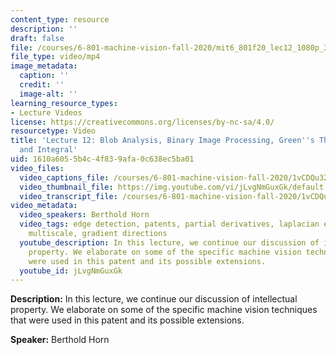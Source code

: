 ```yaml
---
content_type: resource
description: ''
draft: false
file: /courses/6-801-machine-vision-fall-2020/mit6_801f20_lec12_1080p_360p_16_9.mp4
file_type: video/mp4
image_metadata:
  caption: ''
  credit: ''
  image-alt: ''
learning_resource_types:
- Lecture Videos
license: https://creativecommons.org/licenses/by-nc-sa/4.0/
resourcetype: Video
title: 'Lecture 12: Blob Analysis, Binary Image Processing, Green''s Theorem, Derivative
  and Integral'
uid: 1610a605-5b4c-4f83-9afa-0c638ec5ba01
video_files:
  video_captions_file: /courses/6-801-machine-vision-fall-2020/1vCDQu32RopI7vW3yodSTNqA4ECLA99Ti_transcript.webvtt
  video_thumbnail_file: https://img.youtube.com/vi/jLvgNmGuxGk/default.jpg
  video_transcript_file: /courses/6-801-machine-vision-fall-2020/1vCDQu32RopI7vW3yodSTNqA4ECLA99Ti_transcript.pdf
video_metadata:
  video_speakers: Berthold Horn
  video_tags: edge detection, patents, partial derivatives, laplacian estimators,
    multiscale, gradient directions
  youtube_description: In this lecture, we continue our discussion of intellectual
    property. We elaborate on some of the specific machine vision techniques that
    were used in this patent and its possible extensions.
  youtube_id: jLvgNmGuxGk
---
```

**Description:** In this lecture, we continue our discussion of intellectual property. We elaborate on some of the specific machine vision techniques that were used in this patent and its possible extensions.

**Speaker:** Berthold Horn